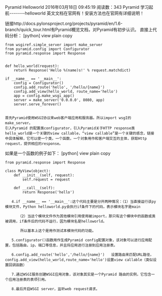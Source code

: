 Pyramid Helloworld
2016年03月18日 09:45:19
阅读数：343
Pyramid 学习起航--------helloworld
英文文档在官网有！安装方法也在官网有详细说明！

链接http://docs.pylonsproject.org/projects/pyramid/en/1.6-branch/quick_tour.html有Pyramid概览文档，对Pyramid有初步认识。
直接上代码分析：
[python] view plain copy

    from wsgiref.simple_server import make_server  
    from pyramid.config import Configurator  
    from pyramid.response import Response  
      
      
    def hello_world(request):  
        return Response('Hello %(name)s!' % request.matchdict)  
      
    if __name__ == '__main__':  
        config = Configurator()  
        config.add_route('hello', '/hello/{name}')  
        config.add_view(hello_world, route_name='hello')  
        app = config.make_wsgi_app()  
        server = make_server('0.0.0.0', 8080, app)
        server.serve_forever()  
         

    首先Pyramid使用WSGI协议来web客户端应用和服务器。所以import wsgI的make_server。
    引入Pyramid 的配置类configurator，引入Pyramid关于HTTP response类
    hello_world是一个关键的view callable，“view callable”是一个关键的感念，链接中具体解释，它可以使一个类，一个函数，一个对象用作和客户端交互的主体，获取Http request，提供相应的response。

如果是一个函数的例子如下：
[python] view plain copy

    from pyramid.response import Response  
      
    class MyView(object):  
        def __init__(self, request):  
            self.request = request  
      
        def __call__(self):  
            return Response('hello')  

       4.if __name__ == '__main__':这个代码主要是分开两种情况：（1）当直接运行该py模块文件，Python helloworld.py会执行if条件下的代码，表示模块名字是main

          （2）当这个模块文件作为其他模块引用使用被import，那只有这个模块中的函数或类被调用，if条件后的代码不运行，因为模块名是helloworld。

           所以基本上这个是用作测试本模块代码的功能。

       5.configurator()函数用作生成Pyramid config配置对象，该对象可以进行应用配置，包括路由，ip，端口等信息，并且将应用进行注册到应用注册表。

       6.config.add_route('hello','/hello/{name}')   设置路由来匹配URL路径， config.add_view(hello_world,route_name='hello')设置view callable（类似设置回调函数）

       7.通过WSGI服务创建WSGI应用对象，该对象其实是一个Pyramid 路由的实例，它包含一个应用注册表的表项引用。

       8.最后开启WSGI server，监听web request请求。

 
